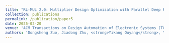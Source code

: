 ```yaml
---
title: "RL-MUL 2.0: Multiplier Design Optimization with Parallel Deep Reinforcement Learning and Space Reduction"
collection: publications
permalink: /publication/paper5
date: 2025-02-20
venue: 'ACM Transactions on Design Automation of Electronic Systems (TODAES)'
authors: 'Dongsheng Zuo, Jiadong Zhu, <strong>Yikang Ouyang</strong>, Yuzhe Ma'
---
```

